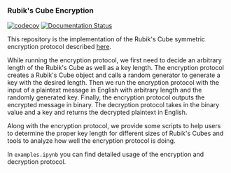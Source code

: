 ### Rubik's Cube Encryption
[![codecov](https://codecov.io/gh/WeiqiNs/CubeCrypto/graph/badge.svg?token=nLPYss2X9g)](https://codecov.io/gh/WeiqiNs/CubeCrypto)
[![Documentation Status](https://readthedocs.org/projects/pydocs/badge/?version=latest)](https://pydocs.readthedocs.io/en/latest/?badge=latest)

This repository is the implementation of the Rubik's Cube symmetric encryption protocol described [here](https://github.com/Weiqi97/Honor-Thesis).

While running the encryption protocol, we first need to decide an arbitrary length of the Rubik's Cube as well as a key length. The encryption protocol creates a Rubik's Cube object and calls a random generator to generate a key with the desired length. Then we run the encryption protocol with the input of a plaintext message in English with arbitrary length and the randomly generated key. Finally, the encryption protocol outputs the encrypted message in binary. The decryption protocol takes in the binary value and a key and returns the decrypted plaintext in English.

Along with the encryption protocol, we provide some scripts to help users to determine the proper key length for different sizes of Rubik's Cubes and tools to analyze how well the encryption protocol is doing.

In `examples.ipynb` you can find detailed usage of the encryption and decryption protocol.
